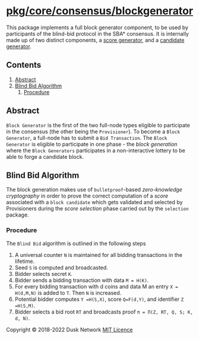 # [pkg/core/consensus/blockgenerator](./pkg/core/consensus/blockgenerator)

This package implements a full block generator component, to be used by
participants of the blind-bid protocol in the SBA\* consensus. It is internally
made up of two distinct components, a [score generator](./score/README.md), and
a [candidate generator](./candidate/README.md).

<!-- ToC start -->
##  Contents

   1. [Abstract](#abstract)
   1. [Blind Bid Algorithm](#blind-bid-algorithm)
      1. [Procedure](#procedure)
<!-- ToC end -->

## Abstract

`Block Generator` is the first of the two full-node types eligible to
participate in the consensus \(the other being the `Provisioner`\). To become
a `Block Generator`, a full-node has to submit a `Bid Transaction`.
The `Block Generator` is eligible to participate in one phase - the _block
generation_ where the `Block Generators` participates in a non-interactive
lottery to be able to forge a candidate block.

## Blind Bid Algorithm

The block generation makes use of `bulletproof`-based _zero-knowledge
cryptography_ in order to prove the correct computation of a _score_ associated
with a `block candidate` which gets validated and selected by Provisioners
during the _score selection_ phase carried out by the `selection` package.

### Procedure

The `Blind Bid` algorithm is outlined in the following steps

1. A universal counter `N` is maintained for all bidding transactions in the
   lifetime.
2. Seed `S` is computed and broadcasted.
3. Bidder selects secret `K`.
4. Bidder sends a bidding transaction with data `M = H(K)`.
5. For every bidding transaction with d coins and data M an entry `X = H(d,M,N)`
   is added to `T`. Then `N` is increased.
6. Potential bidder computes `Y =H(S,X)`, score `Q=F(d,Y)`, and
   identifier `Z =H(S,M)`.
7. Bidder selects a bid root `RT` and broadcasts
   proof `π = Π(Z, RT, Q, S; K, d, N)`.

Copyright © 2018-2022 Dusk Network
[MIT Licence](https://github.com/dusk-network/dusk-blockchain/blob/master/LICENSE)
